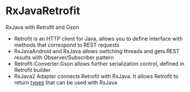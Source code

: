 # RxJavaRetrofit
RxJava with Retrofit and Gson

* Retrofit is an HTTP client for Java, allows you to define interface with methods that correspond to REST requests
* RxJavaAndroid and RxJava allows switching threads and gets REST results with Observer/Subscriber pattern
* Retrofit-Converter:Gson allows further serialization control, defined in Retrofit builder
* RxJava2 Adapter connects Retrofit with RxJava. It allows Retrofit to return [types](https://github.com/square/retrofit/tree/master/retrofit-adapters/rxjava2) that can be used with RxJava
